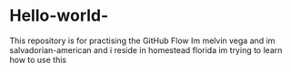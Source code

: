 # Hello-world-
This repository is for practising the GitHub Flow
Im melvin vega and im salvadorian-american and i reside in homestead florida
im trying to learn how to use this
